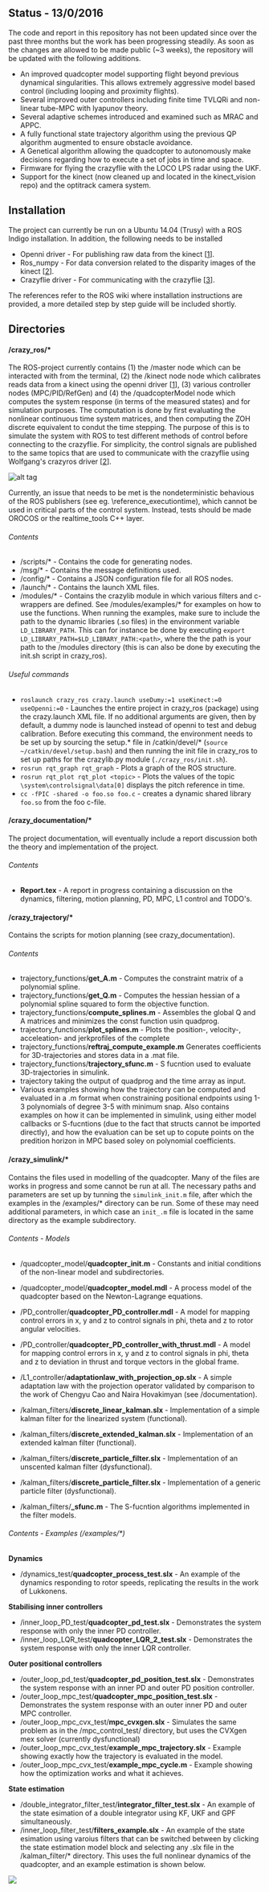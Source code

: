 ## Status - 13/0/2016
The code and report in this repository has not been updated since over the past three months but the work has been progressing steadily. As soon as the changes are allowed to be made public (~3 weeks), the repository will be updated with the following additions.

* An improved quadcopter model supporting flight beyond previous dynamical singularities. This allows extremely aggressive model based control (including looping and proximity flights).
* Several improved outer controllers including finite time TVLQRi and non-linear tube-MPC with lyapunov theory.
* Several adaptive schemes introduced and examined such as MRAC and APPC.
* A fully functional state trajectory algorithm using the previous QP algorithm augmented to ensure obstacle avoidance.
* A Genetical algorithm allowing the quadcopter to autonomously make decisions regarding how to execute a set of jobs in time and space.
* Firmware for flying the crazyflie with the LOCO LPS radar using the UKF.
* Support for the kinect (now cleaned up and located in the kinect_vision repo) and the optitrack camera system.

## Installation
The project can currently be run on a Ubuntu 14.04 (Trusy) with a ROS Indigo installation. In addition, the following needs to be installed

* Openni driver - For publishing raw data from the kinect [[1]].
* Ros_numpy - For data conversion related to the disparity images of the kinect [[2]].
* Crazyflie driver - For communicating with the crazyflie [[3]].

The references refer to the ROS  wiki where installation instructions are provided, a more detailed step by step guide will be included shortly.

## Directories

#### /crazy_ros/*
The ROS-project currently contains (1) the /master node which can be interacted with from the terminal, (2) the /kinect node node which calibrates reads data from a kinect using the openni driver [[1]], (3) various controller nodes (MPC/PID/RefGen) and (4) the /quadcopterModel node which computes the system response (in terms of the measured states) and for simulation purposes. The computation is done by first evaluating the nonlinear continuous time system matrices, and then computing the ZOH discrete equivalent to condut the time stepping. The purpose of this is to simulate the system with ROS to test different methods of control before connecting to the crazyflie. For simplicity, the control signals are published to the same topics that are used to communicate with the crazyflie using Wolfgang's crazyros driver [[2]].

![alt tag](https://github.com/mgreiff/crazyflie_project/blob/master/crazy_documentation/figures/ROSstruct.png)

Currently, an issue that needs to be met is the nondeterministic behavious of the ROS publishers (see eg. \reference_executiontime), which cannot be used in critical parts of the control system. Instead, tests should be made OROCOS or the realtime_tools C++ layer.

###### Contents
* /scripts/* - Contains the code for generating nodes.
* /msg/* - Contains the message definitions used.
* /config/* - Contains a JSON configuration file for all ROS nodes.
* /launch/* - Contains the launch XML files.
* /modules/* - Contains the crazylib module in which various filters and c-wrappers are defined. See /modules/examples/* for examples on how to use the functions. When running the examples, make sure to include the path to the dynamic libraries (.so files) in the environment variable ``LD_LIBRARY_PATH``. This can for instance be done by executing ``export LD_LIBRARY_PATH=$LD_LIBRARY_PATH:<path>``, where the the path is your path to the /modules directory (this is can also be done by executing the init.sh script in crazy_ros).

###### Useful commands
* ``roslaunch crazy_ros crazy.launch useDumy:=1 useKinect:=0 useOpenni:=0`` - Launches the entire project in crazy_ros (package) using the crazy.launch XML file. If no additional arguments are given, then by default, a dummy node is launched instead of openni to test and debug calibration. Before executing this command, the environment needs to be set up by sourcing the setup.* file in /catkin/devel/* (``source ~/catkin/devel/setup.bash``) and then running the init file in crazy_ros to set up paths for the crazylib.py module (``./crazy_ros/init.sh``).
* ``rosrun rqt_graph rqt_graph`` - Plots a graph of the ROS structure.
* ``rosrun rqt_plot rqt_plot <topic>``  - Plots the values of the topic ``\system\controlsignal\data[0]`` displays the pitch reference in time.
* ``cc -fPIC -shared -o foo.so foo.c`` - creates a dynamic shared library ``foo.so`` from the foo c-file.

[1]: http://wiki.ros.org/openni_kinect
[2]: http://wiki.ros.org/ros_numpy
[3]: http://wiki.ros.org/crazyflie


#### /crazy_documentation/*
The project documentation, will eventually include a report discussion both the theory and implementation of the project. 

###### Contents
* **Report.tex** - A report in progress containing a discussion on the dynamics, filtering, motion planning, PD, MPC, L1 control and TODO's.

#### /crazy_trajectory/*
Contains the scripts for motion planning (see crazy_documentation).

###### Contents
* trajectory_functions/**get_A.m** - Computes the constraint matrix of a polynomial spline.
* trajectory_functions/**get_Q.m** - Computes the hessian hessian of a polynomial spline squared to form the objective function.
* trajectory_functions/**compute_splines.m** - Assembles the global Q and A matrices and minimizes the const function usin quadprog.
* trajectory_functions/**plot_splines.m** - Plots the position-, velocity-, acceleation- and jerkprofiles of the complete
* trajectory_functions/**reftraj_compute_example.m** Generates coefficients for 3D-trajectories and stores data in a .mat file. 
* trajectory_functions/**trajectory_sfunc.m** - S fucntion used to evaluate 3D-trajectories in simulink.
* trajectory taking the output of quadprog and the time array as input.
* Various examples showing how the trajectory can be computed and evaluated in a .m format when constraining positional endpoints using 1-3 polynomials of degree 3-5 with minimum snap. Also contains examples on how it can be implemented in simulink, using either model callbacks or S-fucntions (due to the fact that structs cannot be imported directly), and how the evaluation can be set up to copute points on the predition horizon in MPC based soley on polynomial coefficients.

#### /crazy_simulink/*
Contains the files used in modelling of the quadcopter. Many of the files are works in progress and some cannot be run at all. The necessary paths and parameters are set up by tunning the ``simulink_init.m`` file, after which the examples in the /examples/* directory can be run. Some of these may need additional parameters, in which case an ``init_.m`` file is located in the same directory as the example subdirectory.

###### Contents - Models
* /quadcopter_model/**quadcopter_init.m** - Constants and initial conditions of the non-linear model and subdirectories.
* /quadcopter_model/**quadcopter_model.mdl** - A process model of the quadcopter based on the Newton-Lagrange equations.

* /PD_controller/**quadcopter_PD_controller.mdl** - A model for mapping control errors in x, y and z to control signals in phi, theta and z to rotor angular velocities.
* /PD_controller/**quadcopter_PD_controller_with_thrust.mdl** - A model for mapping control errors in x, y and z to control signals in phi, theta and z to deviation in thrust and torque vectors in the global frame.

* /L1_controller/**adaptationlaw_with_projection_op.slx** - A simple adaptation law with the projection operator validated by comparison to the work of Chengyu Cao and Naira Hovakimyan (see /documentation).

* /kalman_filters/**discrete_linear_kalman.slx** - Implementation of a simple kalman filter for the linearized system (functional).
* /kalman_filters/**discrete_extended_kalman.slx** - Implementation of an extended kalman filter (functional).
* /kalman_filters/**discrete_particle_filter.slx** - Implementation of an unscented kalman filter (dysfunctional).
* /kalman_filters/**discrete_particle_filter.slx** - Implementation of a generic particle filter (dysfunctional).
* /kalman_filters/**_sfunc.m** - The S-fucntion algorithms implemented in the filter models.

###### Contents - Examples (/examples/*)
**Dynamics**
* /dynamics_test/**quadcopter_process_test.slx** - An example of the dynamics responding to rotor speeds, replicating the results in the work of Lukkonens.

**Stabilising inner controllers**
* /inner_loop_PD_test/**quadcopter_pd_test.slx** - Demonstrates the system response with only the inner PD controller.
* /inner_loop_LQR_test/**quadcopter_LQR_2_test.slx** - Demonstrates the system response with only the inner LQR controller.

**Outer positional controllers**
* /outer_loop_pd_test/**quadcopter_pd_position_test.slx** - Demonstrates the system response with an inner PD and outer PD position controller.
* /outer_loop_mpc_test/**quadcopter_mpc_position_test.slx** - Demonstrates the system response with an outer inner PD and outer MPC controller.
* /outer_loop_mpc_cvx_test/**mpc_cvxgen.slx** - Simulates the same problem as in the /mpc_control_test/ directory, but uses the CVXgen mex solver (currently dysfunctional) 
* /outer_loop_mpc_cvx_test/**example_mpc_trajectory.slx** - Example showing exactly how the trajectory is evaluated in the model.
* /outer_loop_mpc_cvx_test/**example_mpc_cycle.m** - Example showing how the optimization works and what it achieves.

**State estimation**
* /double_integrator_filter_test/**integrator_filter_test.slx** - An example of the state esimation of a double integrator using KF, UKF and GPF simultaneously.
* /inner_loop_filter_test/**filters_example.slx** - An example of the state esimation using varoius filters that can be switched between by clicking the state estimation model block and selecting any .slx file in the /kalman_filter/* directory. This uses the full nonlinear dynamics of the quadcopter, and an example estimation is shown below.

<img src="https://github.com/mgreiff/crazyflie_project/blob/master/crazy_documentation/figures/KalmanFilterComparison.png">

